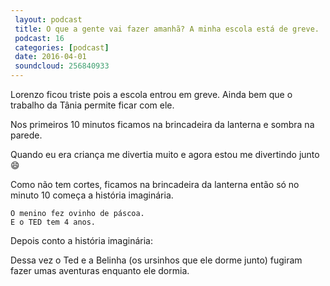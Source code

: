 ```yaml
---
 layout: podcast
 title: O que a gente vai fazer amanhã? A minha escola está de greve.
 podcast: 16
 categories: [podcast]
 date: 2016-04-01
 soundcloud: 256840933
---
```


Lorenzo ficou triste pois a escola entrou em greve. Ainda bem que o trabalho da
Tânia permite ficar com ele.

Nos primeiros 10 minutos ficamos na brincadeira da lanterna e sombra na parede.

Quando eu era criança me divertia muito e agora estou me divertindo junto :smile:

Como não tem cortes, ficamos na brincadeira da lanterna então só no minuto 10 começa a história imaginária.

    O menino fez ovinho de páscoa.
    E o TED tem 4 anos.


Depois conto a história imaginária:

Dessa vez o Ted e a Belinha (os ursinhos que ele dorme junto) fugiram fazer umas aventuras enquanto ele dormia.

